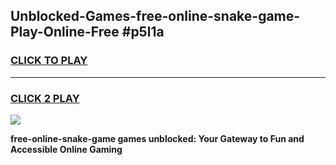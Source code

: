 
## Unblocked-Games-free-online-snake-game-Play-Online-Free #p5l1a
<h3>
<a href="https://us.freeplayer.one?title=free-online-snake-game&ref=10M">CLICK TO PLAY</a></h3>
<hr>

<h3>
<a href="https://us.freeplayer.one?title=free-online-snake-game&ref=10M">CLICK 2 PLAY</a>
  
</h3>

<a href="https://us.freeplayer.one?title=free-online-snake-game&ref=10M"><img src="https://clearcache.store/games.png"></a>


**free-online-snake-game games unblocked: Your Gateway to Fun and Accessible Online Gaming**
